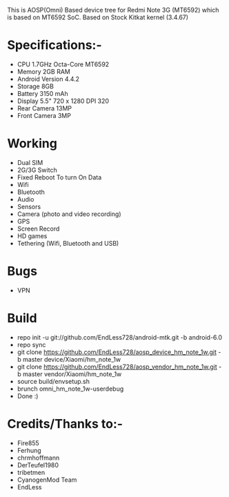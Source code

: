 This is AOSP(Omni) Based device tree for Redmi Note 3G (MT6592) which is based on MT6592 SoC.
Based on Stock Kitkat kernel (3.4.67)


# Specifications:-
   * CPU	1.7GHz Octa-Core MT6592
   * Memory	2GB RAM
   * Android Version 4.4.2 
   * Storage	8GB
   * Battery	3150 mAh
   * Display	5.5" 720 x 1280 DPI 320
   * Rear Camera	13MP
   * Front Camera	3MP


# Working
  * Dual SIM
  * 2G/3G Switch
  * Fixed Reboot To turn On Data
  * Wifi
  * Bluetooth
  * Audio
  * Sensors
  * Camera (photo and video recording)
  * GPS
  * Screen Record
  * HD games
  * Tethering (Wifi, Bluetooth and USB)

# Bugs
  * VPN
  

# Build

  * repo init -u git://github.com/EndLess728/android-mtk.git -b android-6.0
  * repo sync
  * git clone https://github.com/EndLess728/aosp_device_hm_note_1w.git -b master device/Xiaomi/hm_note_1w
  * git clone https://github.com/EndLess728/aosp_vendor_hm_note_1w.git -b master vendor/Xiaomi/hm_note_1w 
  * source build/envsetup.sh
  * brunch omni_hm_note_1w-userdebug
  * Done :)
  
  # Credits/Thanks to:-
  * Fire855
  * Ferhung
  * chrmhoffmann
  * DerTeufel1980
  * tribetmen
  * CyanogenMod Team
  * EndLess
